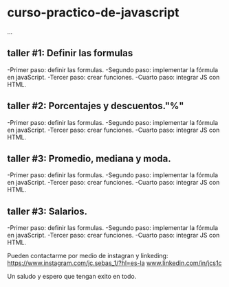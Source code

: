 # curso-practico-de-javascript

...
## taller #1: Definir las formulas

-Primer paso: definir las formulas.
-Segundo paso: implementar la fórmula en javaScript.
-Tercer paso: crear funciones.
-Cuarto paso: integrar JS con HTML.

## taller #2: Porcentajes y descuentos."%"

-Primer paso: definir las formulas.
-Segundo paso: implementar la fórmula en javaScript.
-Tercer paso: crear funciones.
-Cuarto paso: integrar JS con HTML.

## taller #3: Promedio, mediana y moda.

-Primer paso: definir las formulas.
-Segundo paso: implementar la fórmula en javaScript.
-Tercer paso: crear funciones.
-Cuarto paso: integrar JS con HTML.

## taller #3: Salarios.

-Primer paso: definir las formulas.
-Segundo paso: implementar la fórmula en javaScript.
-Tercer paso: crear funciones.
-Cuarto paso: integrar JS con HTML.

Pueden contactarme por medio de instagran y linkeding: 
https://www.instagram.com/jc.sebas_1/?hl=es-la
www.linkedin.com/in/jcs1c

Un saludo y espero que tengan exito en todo.